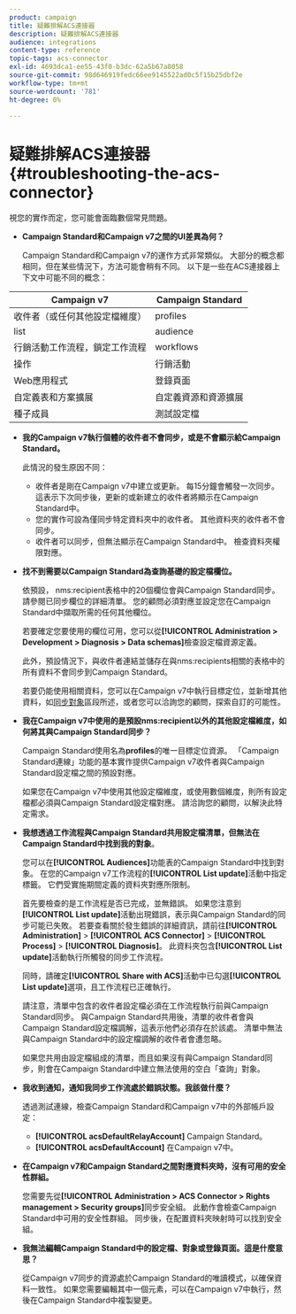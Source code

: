 ```yaml
---
product: campaign
title: 疑難排解ACS連接器
description: 疑難排解ACS連接器
audience: integrations
content-type: reference
topic-tags: acs-connector
exl-id: 4693dca1-ee55-43f0-b3dc-62a5b67a8058
source-git-commit: 98d646919fedc66ee9145522ad0c5f15b25dbf2e
workflow-type: tm+mt
source-wordcount: '781'
ht-degree: 0%

---
```


# 疑難排解ACS連接器{#troubleshooting-the-acs-connector}

視您的實作而定，您可能會面臨數個常見問題。

* **Campaign Standard和Campaign v7之間的UI差異為何？**

   Campaign Standard和Campaign v7的運作方式非常類似。 大部分的概念都相同，但在某些情況下，方法可能會稍有不同。 以下是一些在ACS連接器上下文中可能不同的概念：

<table> 
 <thead> 
  <tr> 
   <th> Campaign v7<br /> </th> 
   <th> Campaign Standard<br /> </th> 
  </tr> 
 </thead> 
 <tbody> 
  <tr> 
   <td> 收件者（或任何其他設定檔維度）<br /> </td> 
   <td> profiles<br /> </td> 
  </tr> 
  <tr> 
   <td> list<br /> </td> 
   <td> audience<br /> </td> 
  </tr> 
  <tr> 
   <td> 行銷活動工作流程，鎖定工作流程<br /> </td> 
   <td> workflows<br /> </td> 
  </tr> 
  <tr> 
   <td> 操作<br /> </td> 
   <td> 行銷活動<br /> </td> 
  </tr> 
  <tr> 
   <td> Web應用程式<br /> </td> 
   <td> 登錄頁面<br /> </td> 
  </tr> 
  <tr> 
   <td> 自定義表和方案擴展<br /> </td> 
   <td> 自定義資源和資源擴展<br /> </td> 
  </tr> 
  <tr> 
   <td> 種子成員<br /> </td> 
   <td> 測試設定檔<br /> </td> 
  </tr> 
 </tbody> 
</table>

* **我的Campaign v7執行個體的收件者不會同步，或是不會顯示給Campaign Standard。**

   此情況的發生原因不同：

   * 收件者是剛在Campaign v7中建立或更新。 每15分鐘會觸發一次同步。 這表示下次同步後，更新的或新建立的收件者將顯示在Campaign Standard中。
   * 您的實作可設為僅同步特定資料夾中的收件者。 其他資料夾的收件者不會同步。
   * 收件者可以同步，但無法顯示在Campaign Standard中。 檢查資料夾權限對應。

* **找不到需要以Campaign Standard為查詢基礎的設定檔欄位。**

   依預設， nms:recipient表格中的20個欄位會與Campaign Standard同步。 請參閱已同步欄位的詳細清單。 您的顧問必須對應並設定您在Campaign Standard中擷取所需的任何其他欄位。

   若要確定您要使用的欄位可用，您可以從&#x200B;**[!UICONTROL Administration > Development > Diagnosis > Data schemas]**&#x200B;檢查設定檔資源定義。

   此外，預設情況下，與收件者連結並儲存在與nms:recipients相關的表格中的所有資料不會同步到Campaign Standard。

   若要仍能使用相關資料，您可以在Campaign v7中執行目標定位，並新增其他資料，如[同步對象](../../integrations/using/synchronizing-audiences.md)區段所述，或者您可以洽詢您的顧問，探索自訂的可能性。

* **我在Campaign v7中使用的是預設nms:recipient以外的其他設定檔維度，如何將其與Campaign Standard同步？**

   Campaign Standard使用名為&#x200B;**profiles**&#x200B;的唯一目標定位資源。 「Campaign Standard連線」功能的基本實作提供Campaign v7收件者與Campaign Standard設定檔之間的預設對應。

   如果您在Campaign v7中使用其他設定檔維度，或使用數個維度，則所有設定檔都必須與Campaign Standard設定檔對應。 請洽詢您的顧問，以解決此特定需求。

* **我想透過工作流程與Campaign Standard共用設定檔清單，但無法在Campaign Standard中找到我的對象**。

   您可以在&#x200B;**[!UICONTROL Audiences]**&#x200B;功能表的Campaign Standard中找到對象。 在您的Campaign v7工作流程的&#x200B;**[!UICONTROL List update]**&#x200B;活動中指定標籤。 它們受實施期間定義的資料夾對應所限制。

   首先要檢查的是工作流程是否已完成，並無錯誤。 如果您注意到&#x200B;**[!UICONTROL List update]**&#x200B;活動出現錯誤，表示與Campaign Standard的同步可能已失敗。 若要查看關於發生錯誤的詳細資訊，請前往&#x200B;**[!UICONTROL Administration]** > **[!UICONTROL ACS Connector]** > **[!UICONTROL Process]** > **[!UICONTROL Diagnosis]**。 此資料夾包含&#x200B;**[!UICONTROL List update]**&#x200B;活動執行所觸發的同步工作流程。

   同時，請確定&#x200B;**[!UICONTROL Share with ACS]**&#x200B;活動中已勾選&#x200B;**[!UICONTROL List update]**&#x200B;選項，且工作流程已正確執行。

   請注意，清單中包含的收件者設定檔必須在工作流程執行前與Campaign Standard同步。 與Campaign Standard共用後，清單的收件者會與Campaign Standard設定檔調解，這表示他們必須存在於該處。 清單中無法與Campaign Standard中的設定檔調解的收件者會遭忽略。

   如果您共用由設定檔組成的清單，而且如果沒有與Campaign Standard同步，則會在Campaign Standard中建立無法使用的空白「查詢」對象。

* **我收到通知，通知我同步工作流處於錯誤狀態。我該做什麼？**

   透過測試連線，檢查Campaign Standard和Campaign v7中的外部帳戶設定：

   * **[!UICONTROL acsDefaultRelayAccount]** Campaign Standard。
   * **[!UICONTROL acsDefaultAccount]** 在Campaign v7中。

* **在Campaign v7和Campaign Standard之間對應資料夾時，沒有可用的安全性群組。**

   您需要先從&#x200B;**[!UICONTROL Administration > ACS Connector > Rights management > Security groups]**&#x200B;同步安全組。 此動作會檢查Campaign Standard中可用的安全性群組。 同步後，在配置資料夾映射時可以找到安全組。

* **我無法編輯Campaign Standard中的設定檔、對象或登錄頁面。這是什麼意思？**

   從Campaign v7同步的資源處於Campaign Standard的唯讀模式，以確保資料一致性。 如果您需要編輯其中一個元素，可以在Campaign v7中執行，然後在Campaign Standard中複製變更。
